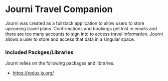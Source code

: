 # Journi Travel Companion

Journi was created as a fullstack application to allow users to store upcoming travel plans. Confirmations and bookings get lost in emails and there are too many accounts to sign into to access travel information. Journi allows a user to store and access that data in a singular space.

### Included Packges/Libraries
Journi relies on the following packages and libraries.
* https://redux.js.org/
